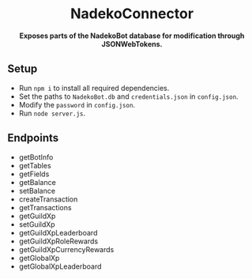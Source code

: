 <h1 align=center>NadekoConnector</h1>
<p align=center><b>Exposes parts of the NadekoBot database for modification through JSONWebTokens. </b></p>

## Setup
- Run `npm i` to install all required dependencies. 
- Set the paths to `NadekoBot.db` and `credentials.json` in `config.json`.
- Modify the `password` in `config.json`. 
- Run `node server.js`. 

## Endpoints
- getBotInfo
- getTables
- getFields
- getBalance
- setBalance
- createTransaction
- getTransactions
- getGuildXp
- setGuildXp
- getGuildXpLeaderboard
- getGuildXpRoleRewards
- getGuildXpCurrencyRewards
- getGlobalXp
- getGlobalXpLeaderboard
